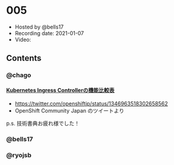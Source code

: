 # 005

- Hosted by @bells17
- Recording date: 2021-01-07
- Video: 

## Contents

### @chago

####  [Kubernetes Ingress Controllerの機能比較表](https://docs.google.com/spreadsheets/d/191WWNpjJ2za6-nbG4ZoUMXMpUK8KlCIosvQB0f-oq3k/edit#gid=907731238)
- https://twitter.com/openshiftjp/status/1346963518302658562
- OpenShift Community Japan のツイートより

p.s. 技術書典お疲れ様でした！

### @bells17

### @ryojsb
